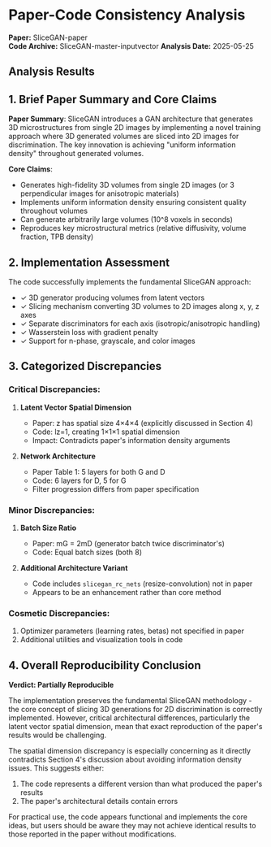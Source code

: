 # Paper-Code Consistency Analysis

**Paper:** SliceGAN-paper  
**Code Archive:** SliceGAN-master-inputvector
**Analysis Date:** 2025-05-25

## Analysis Results

## 1. Brief Paper Summary and Core Claims

**Paper Summary**: SliceGAN introduces a GAN architecture that generates 3D microstructures from single 2D images by implementing a novel training approach where 3D generated volumes are sliced into 2D images for discrimination. The key innovation is achieving "uniform information density" throughout generated volumes.

**Core Claims**:
- Generates high-fidelity 3D volumes from single 2D images (or 3 perpendicular images for anisotropic materials)
- Implements uniform information density ensuring consistent quality throughout volumes
- Can generate arbitrarily large volumes (10^8 voxels in seconds)
- Reproduces key microstructural metrics (relative diffusivity, volume fraction, TPB density)

## 2. Implementation Assessment

The code successfully implements the fundamental SliceGAN approach:
- ✓ 3D generator producing volumes from latent vectors
- ✓ Slicing mechanism converting 3D volumes to 2D images along x, y, z axes
- ✓ Separate discriminators for each axis (isotropic/anisotropic handling)
- ✓ Wasserstein loss with gradient penalty
- ✓ Support for n-phase, grayscale, and color images

## 3. Categorized Discrepancies

### Critical Discrepancies:
1. **Latent Vector Spatial Dimension**
   - Paper: z has spatial size 4×4×4 (explicitly discussed in Section 4)
   - Code: lz=1, creating 1×1×1 spatial dimension
   - Impact: Contradicts paper's information density arguments

2. **Network Architecture**
   - Paper Table 1: 5 layers for both G and D
   - Code: 6 layers for D, 5 for G
   - Filter progression differs from paper specification

### Minor Discrepancies:
1. **Batch Size Ratio**
   - Paper: mG = 2mD (generator batch twice discriminator's)
   - Code: Equal batch sizes (both 8)
   
2. **Additional Architecture Variant**
   - Code includes `slicegan_rc_nets` (resize-convolution) not in paper
   - Appears to be an enhancement rather than core method

### Cosmetic Discrepancies:
1. Optimizer parameters (learning rates, betas) not specified in paper
2. Additional utilities and visualization tools in code

## 4. Overall Reproducibility Conclusion

**Verdict: Partially Reproducible**

The implementation preserves the fundamental SliceGAN methodology - the core concept of slicing 3D generations for 2D discrimination is correctly implemented. However, critical architectural differences, particularly the latent vector spatial dimension, mean that exact reproduction of the paper's results would be challenging.

The spatial dimension discrepancy is especially concerning as it directly contradicts Section 4's discussion about avoiding information density issues. This suggests either:
1. The code represents a different version than what produced the paper's results
2. The paper's architectural details contain errors

For practical use, the code appears functional and implements the core ideas, but users should be aware they may not achieve identical results to those reported in the paper without modifications.